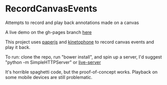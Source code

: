 # RecordCanvasEvents
Attempts to record and play back annotations made on a canvas

A live demo on the gh-pages branch [here](https://tmantman.github.io/RecordCanvasEvents/)

This project uses [paperjs](http://paperjs.org/) and [kinetophone](https://github.com/BinaryMuse/kinetophone) to record canvas
events and play it back.

To run: clone the repo, run "bower install", and spin up a server, I'd suggest "python -m SimpleHTTPServer" or [live-server](https://github.com/tapio/live-server)

It's horrible spaghetti code, but the proof-of-concept works. Playback on some mobile devices are still problematic.
